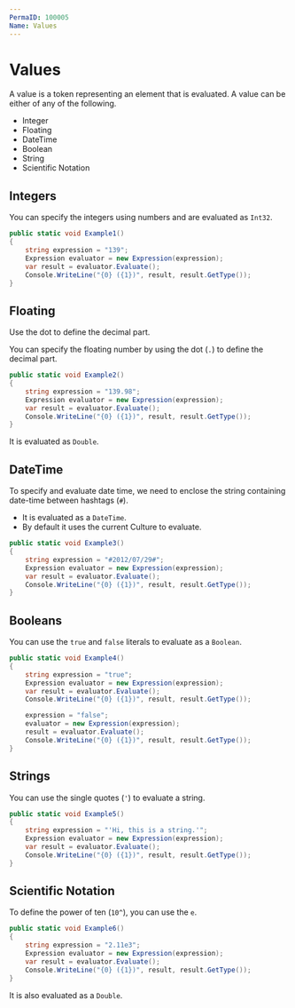 ```yaml
---
PermaID: 100005
Name: Values
---
```


# Values

A value is a token representing an element that is evaluated. A value can be either of any of the following.

 - Integer
 - Floating
 - DateTime
 - Boolean
 - String
 - Scientific Notation

## Integers

You can specify the integers using numbers and are evaluated as `Int32`. 

```csharp
public static void Example1()
{
    string expression = "139";
    Expression evaluator = new Expression(expression);
    var result = evaluator.Evaluate();
    Console.WriteLine("{0} ({1})", result, result.GetType());
}
```
 
## Floating

Use the dot to define the decimal part.

You can specify the floating number by using the dot (`.`) to define the decimal part.
 
```csharp
public static void Example2()
{
    string expression = "139.98";
    Expression evaluator = new Expression(expression);
    var result = evaluator.Evaluate();
    Console.WriteLine("{0} ({1})", result, result.GetType());
}
```

It is evaluated as `Double`.

## DateTime

To specify and evaluate date time, we need to enclose the string containing date-time between hashtags (`#`).

 - It is evaluated as a `DateTime`. 
 - By default it uses the current Culture to evaluate.

```csharp
public static void Example3()
{
    string expression = "#2012/07/29#";
    Expression evaluator = new Expression(expression);
    var result = evaluator.Evaluate();
    Console.WriteLine("{0} ({1})", result, result.GetType());
}
```

## Booleans

You can use the `true` and `false` literals to evaluate as a `Boolean`.

```csharp
public static void Example4()
{
    string expression = "true";
    Expression evaluator = new Expression(expression);
    var result = evaluator.Evaluate();
    Console.WriteLine("{0} ({1})", result, result.GetType());

    expression = "false";
    evaluator = new Expression(expression);
    result = evaluator.Evaluate();
    Console.WriteLine("{0} ({1})", result, result.GetType());
}
```

## Strings

You can use the single quotes (`'`) to evaluate a string.

```csharp
public static void Example5()
{
    string expression = "'Hi, this is a string.'";
    Expression evaluator = new Expression(expression);
    var result = evaluator.Evaluate();
    Console.WriteLine("{0} ({1})", result, result.GetType());
}
```

## Scientific Notation

To define the power of ten (`10^`), you can use the `e`.

```csharp
public static void Example6()
{
    string expression = "2.11e3";
    Expression evaluator = new Expression(expression);
    var result = evaluator.Evaluate();
    Console.WriteLine("{0} ({1})", result, result.GetType());
}
```

It is also evaluated as a `Double`.